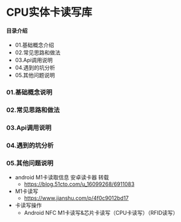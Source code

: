 # CPU实体卡读写库
#### 目录介绍
- 01.基础概念介绍
- 02.常见思路和做法
- 03.Api调用说明
- 04.遇到的坑分析
- 05.其他问题说明



### 01.基础概念说明


### 02.常见思路和做法


### 03.Api调用说明



### 04.遇到的坑分析


### 05.其他问题说明




- android M1卡读取信息 安卓读卡器 转载
  - https://blog.51cto.com/u_16099268/6911083
- M1卡读写
  - https://www.jianshu.com/p/4f0c9012bd17
- 卡读写操作
  - Android NFC M1卡读写&芯片卡读写（CPU卡读写）（RFID读写）

